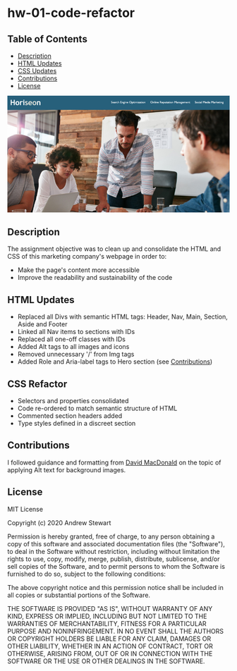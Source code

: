 # hw-01-code-refactor

## Table of Contents

* [Description](#description)
* [HTML Updates](#html)
* [CSS Updates](#css)
* [Contributions](#contributions)
* [License](#license)


![Horiseon Home Page](assets/images/horiseon.jpg)


## Description

The assignment objective was to clean up and consolidate the HTML and CSS of this marketing company's webpage in order to:
- Make the page's content more accessible
- Improve the readability and sustainability of the code


## HTML Updates
- Replaced all Divs with semantic HTML tags: Header, Nav, Main, Section, Aside and Footer
- Linked all Nav items to sections with IDs
- Replaced all one-off classes with IDs
- Added Alt tags to all images and icons
- Removed unnecessary '/' from Img tags
- Added Role and Aria-label tags to Hero section (see [Contributions](#contributions))


## CSS Refactor
- Selectors and properties consolidated
- Code re-ordered to match semantic structure of HTML
- Commented section headers added
- Type styles defined in a discreet section


## Contributions

I followed guidance and formatting from [David MacDonald](http://www.davidmacd.com/blog/alternate-text-for-css-background-images.html) on the topic of applying Alt text for background images.


## License

MIT License

Copyright (c) 2020 Andrew Stewart

Permission is hereby granted, free of charge, to any person obtaining a copy
of this software and associated documentation files (the "Software"), to deal
in the Software without restriction, including without limitation the rights
to use, copy, modify, merge, publish, distribute, sublicense, and/or sell
copies of the Software, and to permit persons to whom the Software is
furnished to do so, subject to the following conditions:

The above copyright notice and this permission notice shall be included in all
copies or substantial portions of the Software.

THE SOFTWARE IS PROVIDED "AS IS", WITHOUT WARRANTY OF ANY KIND, EXPRESS OR
IMPLIED, INCLUDING BUT NOT LIMITED TO THE WARRANTIES OF MERCHANTABILITY,
FITNESS FOR A PARTICULAR PURPOSE AND NONINFRINGEMENT. IN NO EVENT SHALL THE
AUTHORS OR COPYRIGHT HOLDERS BE LIABLE FOR ANY CLAIM, DAMAGES OR OTHER
LIABILITY, WHETHER IN AN ACTION OF CONTRACT, TORT OR OTHERWISE, ARISING FROM,
OUT OF OR IN CONNECTION WITH THE SOFTWARE OR THE USE OR OTHER DEALINGS IN THE
SOFTWARE.
